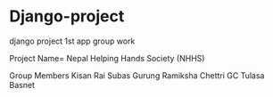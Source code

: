 # Django-project
 django project 1st app group work

Project Name= Nepal Helping Hands Society (NHHS)

Group Members
Kisan Rai
Subas Gurung
Ramiksha Chettri GC
Tulasa Basnet
